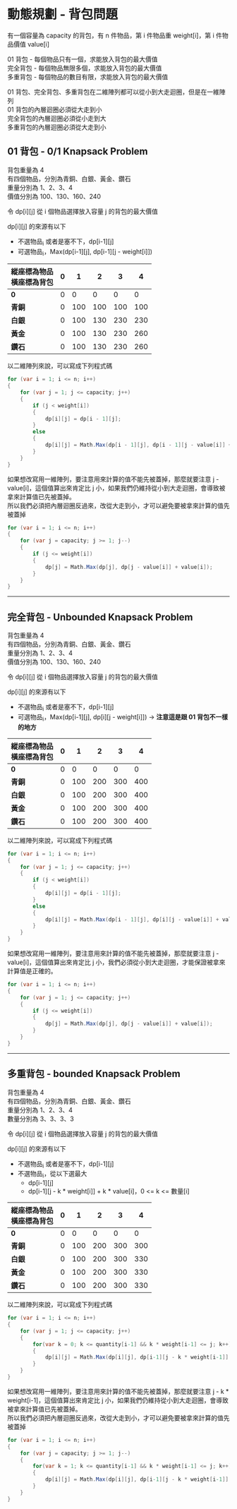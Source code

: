 # 動態規劃 - 背包問題

有一個容量為 capacity 的背包，有 n 件物品，第 i 件物品重 weight[i]，第 i 件物品價值 value[i]

01 背包 - 每個物品只有一個，求能放入背包的最大價值  
完全背包 - 每個物品無限多個，求能放入背包的最大價值  
多重背包 - 每個物品的數目有限，求能放入背包的最大價值  

01 背包、完全背包、多重背包在二維陣列都可以從小到大走迴圈，但是在一維陣列  
01 背包的內層迴圈必須從大走到小  
完全背包的內層迴圈必須從小走到大  
多重背包的內層迴圈必須從大走到小  

## 01 背包 - 0/1 Knapsack Problem

背包重量為 4  
有四個物品，分別為青銅、白銀、黃金、鑽石  
重量分別為 1、2、3、4  
價值分別為 100、130、160、240

令 dp[i][j] 從 i 個物品選擇放入容量 j 的背包的最大價值

dp[i][j] 的來源有以下
- 不選物品<sub>i</sub> 或者是塞不下，dp[i-1][j]
- 可選物品<sub>i</sub>，Max(dp[i-1][j], dp[i-1][j - weight[i]])

| 縱座標為物品<br/>橫座標為背包 | 0 | 1   | 2   | 3   | 4   |
|-------------------------------|---|-----|-----|-----|-----|
| <b>0</b>                      | 0 | 0   | 0   | 0   | 0   |
| <b>青銅</b>                   | 0 | 100 | 100 | 100 | 100 |
| <b>白銀</b>                   | 0 | 100 | 130 | 230 | 230 |
| <b>黃金</b>                   | 0 | 100 | 130 | 230 | 260 |
| <b>鑽石</b>                   | 0 | 100 | 130 | 230 | 260 |

以二維陣列來說，可以寫成下列程式碼
```csharp
for (var i = 1; i <= n; i++)
{
    for (var j = 1; j <= capacity; j++)
    {
        if (j < weight[i])
        {
            dp[i][j] = dp[i - 1][j];
        }
        else
        {
            dp[i][j] = Math.Max(dp[i - 1][j], dp[i - 1][j - value[i]] + value[i]);
        }
    }
}
```

如果想改寫用一維陣列，要注意用來計算的值不能先被蓋掉，那麼就要注意 j - value[i]，這個值算出來肯定比 j 小，如果我們仍維持從小到大走迴圈，會導致被拿來計算值已先被蓋掉。  
所以我們必須把內層迴圈反過來，改從大走到小，才可以避免要被拿來計算的值先被蓋掉
```csharp
for (var i = 1; i <= n; i++)
{
    for (var j = capacity; j >= 1; j--)
    {
        if (j <= weight[i])
        {
            dp[j] = Math.Max(dp[j], dp[j - value[i]] + value[i]);
        }
    }
}
```

---

## 完全背包 - Unbounded Knapsack Problem

背包重量為 4  
有四個物品，分別為青銅、白銀、黃金、鑽石  
重量分別為 1、2、3、4  
價值分別為 100、130、160、240

令 dp[i][j] 從 i 個物品選擇放入容量 j 的背包的最大價值

dp[i][j] 的來源有以下
- 不選物品<sub>i</sub> 或者是塞不下，dp[i-1][j]
- 可選物品<sub>i</sub>，Max(dp[i-1][j], dp[i][j - weight[i]])  -> <b>注意這是跟 01 背包不一樣的地方</b>

| 縱座標為物品<br/>橫座標為背包 | 0 | 1   | 2   | 3   | 4   |
|-------------------------------|---|-----|-----|-----|-----|
| <b>0</b>                      | 0 | 0   | 0   | 0   | 0   |
| <b>青銅</b>                   | 0 | 100 | 200 | 300 | 400 |
| <b>白銀</b>                   | 0 | 100 | 200 | 300 | 400 |
| <b>黃金</b>                   | 0 | 100 | 200 | 300 | 400 |
| <b>鑽石</b>                   | 0 | 100 | 200 | 300 | 400 |

以二維陣列來說，可以寫成下列程式碼
```csharp
for (var i = 1; i <= n; i++)
{
    for (var j = 1; j <= capacity; j++)
    {
        if (j < weight[i])
        {
            dp[i][j] = dp[i - 1][j];
        }
        else
        {
            dp[i][j] = Math.Max(dp[i - 1][j], dp[i][j - value[i]] + value[i]);
        }
    }
}
```

如果想改寫用一維陣列，要注意用來計算的值不能先被蓋掉，那麼就要注意 j - value[i]，這個值算出來肯定比 j 小，我們必須從小到大走迴圈，才能保證被拿來計算值是正確的。  
```csharp
for (var i = 1; i <= n; i++)
{
    for (var j = 1; j <= capacity; j++)
    {
        if (j <= weight[i])
        {
            dp[j] = Math.Max(dp[j], dp[j - value[i]] + value[i]);
        }
    }
}
```

---

## 多重背包 - bounded Knapsack Problem

背包重量為 4  
有四個物品，分別為青銅、白銀、黃金、鑽石  
重量分別為 1、2、3、4  
數量分別為 3、3、3、3

令 dp[i][j] 從 i 個物品選擇放入容量 j 的背包的最大價值

dp[i][j] 的來源有以下
- 不選物品<sub>i</sub> 或者是塞不下，dp[i-1][j]
- 不選物品<sub>i</sub>，從以下選最大
  - dp[i-1][j]
  - dp[i-1][j - k * weight[i]] + k * value[i]，0 <= k <= 數量[i]

| 縱座標為物品<br/>橫座標為背包 | 0 | 1   | 2   | 3   | 4   |
|-------------------------------|---|-----|-----|-----|-----|
| <b>0</b>                      | 0 | 0   | 0   | 0   | 0   |
| <b>青銅</b>                   | 0 | 100 | 200 | 300 | 300 |
| <b>白銀</b>                   | 0 | 100 | 200 | 300 | 330 |
| <b>黃金</b>                   | 0 | 100 | 200 | 300 | 330 |
| <b>鑽石</b>                   | 0 | 100 | 200 | 300 | 330 |

以二維陣列來說，可以寫成下列程式碼
```csharp
for (var i = 1; i <= n; i++)
{
    for (var j = 1; j <= capacity; j++)
    {
        for(var k = 0; k <= quantity[i-1] && k * weight[i-1] <= j; k++)
        {
            dp[i][j] = Math.Max(dp[i][j], dp[i-1][j - k * weight[i-1]] + k * value[i-1])
        }
    }
}
```

如果想改寫用一維陣列，要注意用來計算的值不能先被蓋掉，那麼就要注意 j - k * weight[i-1]，這個值算出來肯定比 j 小，如果我們仍維持從小到大走迴圈，會導致被拿來計算值已先被蓋掉。  
所以我們必須把內層迴圈反過來，改從大走到小，才可以避免要被拿來計算的值先被蓋掉
```csharp
for (var i = 1; i <= n; i++)
{
    for (var j = capacity; j >= 1; j--)
    {
        for(var k = 1; k <= quantity[i-1] && k * weight[i-1] <= j; k++)
        {
            dp[i][j] = Math.Max(dp[i][j], dp[i-1][j - k * weight[i-1]] + k * value[i-1])
        }
    }
}
```